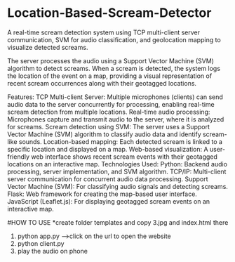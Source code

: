 # Location-Based-Scream-Detector
A real-time scream detection system using TCP multi-client server communication, SVM for audio classification, and geolocation mapping to visualize detected screams.

The server processes the audio using a Support Vector Machine (SVM) algorithm to detect screams. When a scream is detected, the system logs the location of the event on a map, providing a visual representation of recent scream occurrences along with their geotagged locations.

Features:
TCP Multi-client Server: Multiple microphones (clients) can send audio data to the server concurrently for processing, enabling real-time scream detection from multiple locations.
Real-time audio processing: Microphones capture and transmit audio to the server, where it is analyzed for screams.
Scream detection using SVM: The server uses a Support Vector Machine (SVM) algorithm to classify audio data and identify scream-like sounds.
Location-based mapping: Each detected scream is linked to a specific location and displayed on a map.
Web-based visualization: A user-friendly web interface shows recent scream events with their geotagged locations on an interactive map.
Technologies Used:
Python: Backend audio processing, server implementation, and SVM algorithm.
TCP/IP: Multi-client server communication for concurrent audio data processing.
Support Vector Machine (SVM): For classifying audio signals and detecting screams.
Flask: Web framework for creating the map-based user interface.
JavaScript (Leaflet.js): For displaying geotagged scream events on an interactive map.


#HOW TO USE
*create folder templates and copy 3.jpg and index.html there
1) python app.py -->click on the url to open the website
2) python client.py
3) play the audio on phone
